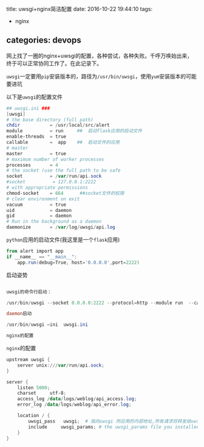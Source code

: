 

title: uwsgi+nginx简洁配置
date: 2016-10-22 19:44:10
tags:
-  nginx

categories: devops
---

网上找了一圈的nginx+uwsgi的配置，各种尝试，各种失败。千呼万唤始出来，终于可以正常协同工作了。在此记录下。

`uwsgi`一定要用`pip`安装版本的，路径为`/usr/bin/uwsgi`，使用`yum`安装版本的可能要进坑

以下是`uwsgi`的配置文件
``` powershell 
## uwsgi.ini ###
[uwsgi]
# the base directory (full path)
chdir           = /usr/local/src/alert
module          = run     ##  启动flask应用的启动文件
enable-threads  = true
callable        =  app    ##  启动文件的应用
# master
master          = true
# maximum number of worker processes
processes       = 4
# the socket (use the full path to be safe
socket          = /var/run/api.sock
#socket          = 127.0.0.1:2222
# with appropriate permissions
chmod-socket    = 664      ##socket文件的权限
# clear environment on exit
vacuum          = true
uid             = daemon
gid             = daemon
# Run in the background as a daemon
daemonize       = /var/log/uwsgi/api.log

```
`python`应用的启动文件(我这里是一个`flask`应用)
```powershell
from alert import app
if __name__ == "__main__":
    app.run(debug=True, host='0.0.0.0',port=2222)
```


启动姿势
```powershell

uwsgi的命令行启动：

/usr/bin/uwsgi --socket 0.0.0.0:2222 --protocol=http --module run  --callable app —threads  4

daemon启动

/usr/bin/uwsgi —ini  uwsgi.ini

nginx的配置
```
`nginx`的配置
```powershell
upstream uwsgi {
    server unix:///var/run/api.sock;
}

server {
    listen 5000;
    charset     utf-8;
    access_log /data/logs/weblog/api_access.log;
    error_log /data/logs/weblog/api_error.log;

    location / {
        uwsgi_pass   uwsgi;  # 指向uwsgi 所应用的内部地址,所有请求将转发给uwsgi 处理
        include     uwsgi_params; # the uwsgi_params file you installed
    }
}
```

